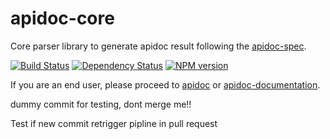 # apidoc-core

Core parser library to generate apidoc result following the [apidoc-spec](https://github.com/apidoc/apidoc-spec).

[![Build Status](https://travis-ci.org/apidoc/apidoc-core.svg?branch=master)](https://travis-ci.org/apidoc/apidoc-core)
[![Dependency Status](https://david-dm.org/apidoc/apidoc-core.svg)](https://david-dm.org/apidoc/apidoc-core)
[![NPM version](https://badge.fury.io/js/apidoc-core.svg)](http://badge.fury.io/js/apidoc-core)

If you are an end user, please proceed to [apidoc](https://github.com/apidoc/apidoc) or [apidoc-documentation](http://apidocjs.com).

dummy commit for testing, dont merge me!!

Test if new commit retrigger pipline in pull request
